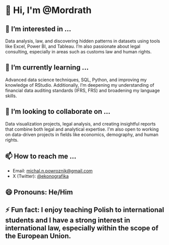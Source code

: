 # 👋 Hi, I'm @Mordrath

## 👀 I’m interested in ...
Data analysis, law, and discovering hidden patterns in datasets using tools like Excel, Power BI, and Tableau. I’m also passionate about legal consulting, especially in areas such as customs law and human rights.

## 🌱 I’m currently learning ...
Advanced data science techniques, SQL, Python, and improving my knowledge of RStudio. Additionally, I’m deepening my understanding of financial data auditing standards (IFRS, FRS) and broadening my language skills.

## 💞️ I’m looking to collaborate on ...
Data visualization projects, legal analysis, and creating insightful reports that combine both legal and analytical expertise. I'm also open to working on data-driven projects in fields like economics, demography, and human rights.

## 📫 How to reach me ...
- Email: michal.n.powroznik@gmail.com
- X (Twitter): [@ekonografika](https://x.com/ekonografika)

## 😄 Pronouns: He/Him

## ⚡ Fun fact: I enjoy teaching Polish to international students and I have a strong interest in international law, especially within the scope of the European Union.

<!---
Mordrath/Mordrath is a ✨ special ✨ repository because its `README.md` (this file) appears on your GitHub profile.
You can click the Preview link to take a look at your changes.
--->
